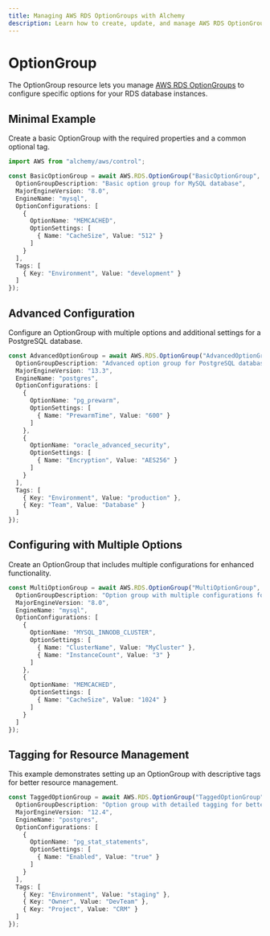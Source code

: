 ```yaml
---
title: Managing AWS RDS OptionGroups with Alchemy
description: Learn how to create, update, and manage AWS RDS OptionGroups using Alchemy Cloud Control.
---
```


# OptionGroup

The OptionGroup resource lets you manage [AWS RDS OptionGroups](https://docs.aws.amazon.com/rds/latest/userguide/) to configure specific options for your RDS database instances.

## Minimal Example

Create a basic OptionGroup with the required properties and a common optional tag.

```ts
import AWS from "alchemy/aws/control";

const BasicOptionGroup = await AWS.RDS.OptionGroup("BasicOptionGroup", {
  OptionGroupDescription: "Basic option group for MySQL database",
  MajorEngineVersion: "8.0",
  EngineName: "mysql",
  OptionConfigurations: [
    {
      OptionName: "MEMCACHED",
      OptionSettings: [
        { Name: "CacheSize", Value: "512" }
      ]
    }
  ],
  Tags: [
    { Key: "Environment", Value: "development" }
  ]
});
```

## Advanced Configuration

Configure an OptionGroup with multiple options and additional settings for a PostgreSQL database.

```ts
const AdvancedOptionGroup = await AWS.RDS.OptionGroup("AdvancedOptionGroup", {
  OptionGroupDescription: "Advanced option group for PostgreSQL database",
  MajorEngineVersion: "13.3",
  EngineName: "postgres",
  OptionConfigurations: [
    {
      OptionName: "pg_prewarm",
      OptionSettings: [
        { Name: "PrewarmTime", Value: "600" }
      ]
    },
    {
      OptionName: "oracle_advanced_security",
      OptionSettings: [
        { Name: "Encryption", Value: "AES256" }
      ]
    }
  ],
  Tags: [
    { Key: "Environment", Value: "production" },
    { Key: "Team", Value: "Database" }
  ]
});
```

## Configuring with Multiple Options

Create an OptionGroup that includes multiple configurations for enhanced functionality.

```ts
const MultiOptionGroup = await AWS.RDS.OptionGroup("MultiOptionGroup", {
  OptionGroupDescription: "Option group with multiple configurations for MySQL",
  MajorEngineVersion: "8.0",
  EngineName: "mysql",
  OptionConfigurations: [
    {
      OptionName: "MYSQL_INNODB_CLUSTER",
      OptionSettings: [
        { Name: "ClusterName", Value: "MyCluster" },
        { Name: "InstanceCount", Value: "3" }
      ]
    },
    {
      OptionName: "MEMCACHED",
      OptionSettings: [
        { Name: "CacheSize", Value: "1024" }
      ]
    }
  ]
});
```

## Tagging for Resource Management

This example demonstrates setting up an OptionGroup with descriptive tags for better resource management.

```ts
const TaggedOptionGroup = await AWS.RDS.OptionGroup("TaggedOptionGroup", {
  OptionGroupDescription: "Option group with detailed tagging for better management",
  MajorEngineVersion: "12.4",
  EngineName: "postgres",
  OptionConfigurations: [
    {
      OptionName: "pg_stat_statements",
      OptionSettings: [
        { Name: "Enabled", Value: "true" }
      ]
    }
  ],
  Tags: [
    { Key: "Environment", Value: "staging" },
    { Key: "Owner", Value: "DevTeam" },
    { Key: "Project", Value: "CRM" }
  ]
});
```